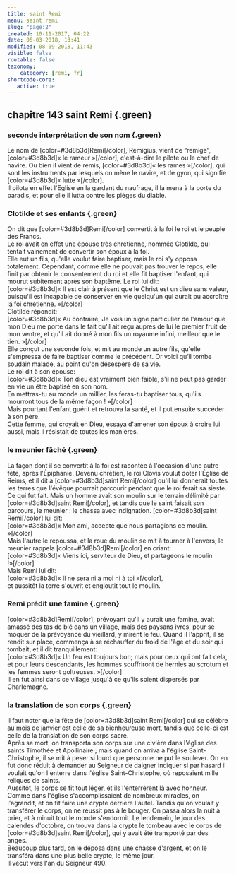 ```yaml
---
title: saint Remi
menu: saint remi
slug: "page:2"
created: 10-11-2017, 04:22
date: 05-03-2018, 13:41
modified: 08-09-2018, 11:43
visible: false
routable: false
taxonomy:
    category: [remi, fr]
shortcode-core:
   active: true
---
```

## chapître 143 saint Remi {.green}

### seconde interprétation de son nom {.green}

Le nom de [color=#3d8b3d]Remi[/color], Remigius, vient de “remige”, [color=#3d8b3d]« le rameur »[/color], c'est-à-dire le pilote ou le chef de navire. 
Ou bien il vient de remis, [color=#3d8b3d]« les rames »[/color], qui sont les instruments par lesquels on mène le navire, et de gyon, qui signifie [color=#3d8b3d]« lutte »[/color].  
Il pilota en effet l'Eglise en la gardant du naufrage, 
il la mena à la porte du paradis, et pour elle il lutta contre les pièges du diable.

### Clotilde et ses enfants {.green}

On dit que [color=#3d8b3d]Remi[/color] convertit à la foi le roi et le peuple des Francs.  
Le roi avait en effet une épouse très chrétienne, nommée Clotilde, 
qui tentait vainement de convertir son époux à la foi.  
Elle eut un fils, 
qu'elle voulut faire baptiser, mais le roi s'y opposa totalement. 
Cependant, comme elle ne pouvait pas trouver le repos, elle finit par obtenir le consentement du roi et elle fit baptiser l'enfant, 
qui mourut subitement après son baptême. 
Le roi lui dit:  
[color=#3d8b3d]« Il est clair à présent que le Christ est un dieu sans valeur, 
puisqu'il est incapable de conserver en vie quelqu'un 
qui aurait pu accroître la foi chrétienne. »[/color]  
Clotilde répondit:  
[color=#3d8b3d]« Au contraire, Je vois un signe particulier de l'amour que mon Dieu me porte dans le fait qu'il ait reçu aupres de lui le premier fruit de mon ventre, 
et qu'il ait donné à mon fils un royaume infini, meilleur que le tien. »[/color]  
Elle conçut une seconde fois, et mit au monde un autre fils, qu'elle s'empressa de faire baptiser comme le précédent. 
Or voici qu’il tombe soudain malade, au point qu'on désespère de sa vie.  
Le roi dit à son épouse:  
[color=#3d8b3d]« Ton dieu est vraiment bien faible, s'il ne peut pas garder en vie un être baptisé en son nom.  
En mettras-tu au monde un millier, les feras-tu baptiser tous, qu'ils mourront tous de la même façon ! »[/color]  
Mais pourtant l'enfant guérit et retrouva la santé, et il put ensuite succéder à son père.  
Cette femme, qui croyait en Dieu, essaya d'amener son époux à croire lui aussi, mais il résistait de toutes les manières.

### le meunier fâché {.green}

La façon dont il se convertit à la foi est racontée à l'occasion d'une autre fête, après l'Épiphanie. 
Devenu chrétien, le roi Clovis voulut doter l'Église de Reims, 
et il dit à [color=#3d8b3d]saint Remi[/color] qu'il lui donnerait toutes les terres que l'évêque pourrait parcourir pendant que le roi ferait sa sieste.  
Ce qui fut fait. 
Mais un homme avait son moulin sur le terrain délimité par [color=#3d8b3d]saint Remi[/color], 
et tandis que le saint faisait son parcours, le meunier : le chassa avec indignation. 
[color=#3d8b3d]saint Remi[/color] lui dit:  
[color=#3d8b3d]« Mon ami, accepte que nous partagions ce moulin. »[/color]  
Mais l'autre le repoussa, 
et la roue du moulin se mit à tourner à l'envers; 
le meunier rappela [color=#3d8b3d]Remi[/color] en criant:  
[color=#3d8b3d]« Viens ici, serviteur de Dieu, 
et partageons le moulin !»[/color]  
Mais Remi lui dit:  
[color=#3d8b3d]« Il ne sera ni à moi ni à toi »[/color],  
et aussitôt la terre s'ouvrit et engloutit tout le moulin.

### Remi prédit une famine {.green}

[color=#3d8b3d]Remi[/color], prévoyant qu'il y aurait une famine, avait amassé des tas de blé dans un village, 
mais des paysans ivres, pour se moquer de la prévoyance du vieillard, y mirent le feu. 
Quand il l'apprit, il se rendit sur place, 
commença à se réchauffer du froid de l'âge et du soir qui tombait, et il dit tranquillement:  
[color=#3d8b3d]« Un feu est toujours bon; 
mais pour ceux qui ont fait cela, et pour leurs descendants, les hommes souffriront de hernies au scrotum et les femmes seront goltreuses. »[/color]  
Il en fut ainsi dans ce village jusqu'à ce qu'ils soient dispersés par Charlemagne.

### la translation de son corps {.green}

Il faut noter que la fête de [color=#3d8b3d]saint Remi[/color] qui se célèbre au mois de janvier est celle de sa bienheureuse mort, tandis que celle-ci est celle de la translation de son corps sacré.  
Après sa mort, on transporta son corps sur une civière dans l'église des saints Timothée et Apollinaire ; mais quand on arriva à l'église Saint-Christophe, il se mit à peser si lourd que personne ne put le soulever. 
On en fut donc réduit à demander au Seigneur de daigner indiquer si par hasard il voulait qu'on l'enterre dans l'église Saint-Christophe, où reposaient mille reliques de saints.  
Aussitôt, le corps se fit tout léger, 
et ils l'enterrèrent là avec honneur.  
Comme dans l'église s'accomplissaient de nombreux miracles, on l'agrandit, et on fit faire une crypte derrière l'autel. 
Tandis qu'on voulait y transférer le corps, on ne réussit pas à le bouger. 
On passa alors la nuit à prier, et à minuit tout le monde s'endormit. 
Le lendemain, le jour des calendes d'octobre, 
on trouva dans la crypte le tombeau avec le corps de [color=#3d8b3d]saint Remi[/color], qui y avait été transporté par des anges.  
Beaucoup plus tard, on le déposa dans une châsse d'argent, et on le transféra dans une plus belle crypte, le même jour.  
Il vécut vers l'an du Seigneur 490.